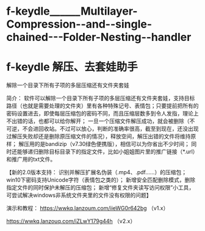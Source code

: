 # f-keydle______Multilayer-Compression--and--single-chained---Folder-Nesting--handler
# f-keydle 解压、去套娃助手

解除一个目录下所有子项的多层压缩还有文件夹套娃

简介：
软件可以解除一个目录下所有子项的多层压缩还有文件夹套娃，支持目标路径（也就是需要处理的文件夹）里有各种特殊记号、表情包；只要提前把所有的密码设置进去，即使每层压缩包的密码不同，而且压缩层数多到令人发指，理论上不出错的话，也都可以给你解开；
一旦一个压缩文件解压成功，就会被删除（不可逆，不会进回收站。不过可以放心，判断的准确率很高，截至到现在，还没出现过解压失败却还是删除原压缩文件的情况），释放空间，解压出错的文件将维持原样；
解压用的是bandizip（v7.30绿色便携版），相信可以为你省出不少时间；
同时还能够递归删除目标目录下的指定文件，比如小姐姐图片里的推广链接（*.url）和推广用的txt文件。

【新的2.0版本支持：
    识别并解压扩展名伪装（.mp4、.pdf……）的压缩包；
    win10下密码支持Unicode字符（表情包之类的）；
    新增安全匹配删除模式，删除指定文件的同时保护未解压的压缩包；
    新增“修复文件夹读写访问权限”小工具，可尝试解决windows非系统文件夹里的文件没有权限的问题】

演示和教程：
https://wwkq.lanzoum.com/iieWG0r642bg
（v1.x）

https://wwkq.lanzouq.com/iZLwY179g44h
（v2.x）
